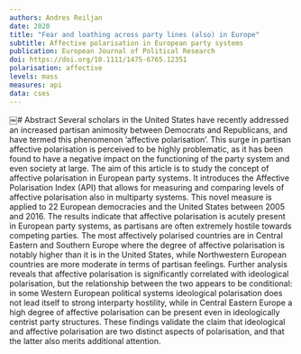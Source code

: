 ```yaml
---
authors: Andres Reiljan
date: 2020
title: "Fear and loathing across party lines (also) in Europe"
subtitle: Affective polarisation in European party systems
publication: European Journal of Political Research
doi: https://doi.org/10.1111/1475-6765.12351
polarisation: affective
levels: mass
measures: api
data: cses
---
```


​￼# Abstract
Several scholars in the United States have recently addressed an increased partisan animosity between Democrats and Republicans, and have termed this phenomenon ‘affective polarisation’. This surge in partisan affective polarisation is perceived to be highly problematic, as it has been found to have a negative impact on the functioning of the party system and even society at large. The aim of this article is to study the concept of affective polarisation in European party systems. It introduces the Affective Polarisation Index (API) that allows for measuring and comparing levels of affective polarisation also in multiparty systems. This novel measure is applied to 22 European democracies and the United States between 2005 and 2016. The results indicate that affective polarisation is acutely present in European party systems, as partisans are often extremely hostile towards competing parties. The most affectively polarised countries are in Central Eastern and Southern Europe where the degree of affective polarisation is notably higher than it is in the United States, while Northwestern European countries are more moderate in terms of partisan feelings. Further analysis reveals that affective polarisation is significantly correlated with ideological polarisation, but the relationship between the two appears to be conditional: in some Western European political systems ideological polarisation does not lead itself to strong interparty hostility, while in Central Eastern Europe a high degree of affective polarisation can be present even in ideologically centrist party structures. These findings validate the claim that ideological and affective polarisation are two distinct aspects of polarisation, and that the latter also merits additional attention.